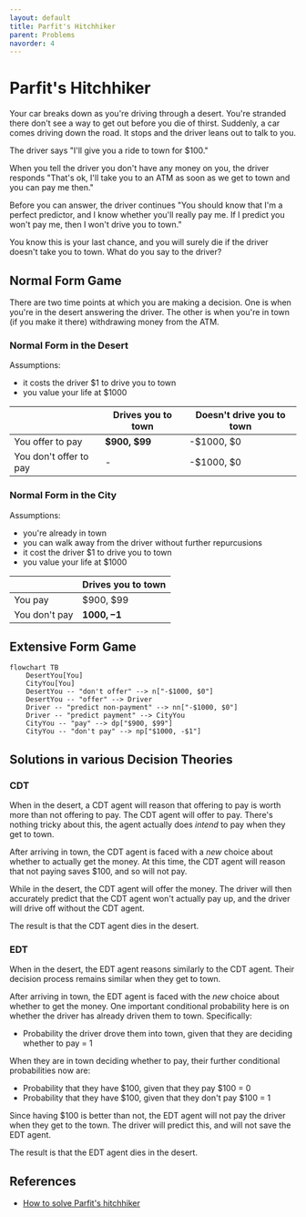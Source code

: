 ```yaml
---
layout: default
title: Parfit's Hitchhiker
parent: Problems
navorder: 4
---
```


# Parfit's Hitchhiker

Your car breaks down as you're driving through a desert. You're stranded there don't see a way to get out before you die of thirst. Suddenly, a car comes driving down the road. It stops and the driver leans out to talk to you.

The driver says "I'll give you a ride to town for $100."

When you tell the driver you don't have any money on you, the driver responds "That's ok, I'll take you to an ATM as soon as we get to town and you can pay me then."

Before you can answer, the driver continues "You should know that I'm a perfect predictor, and I know whether you'll really pay me. If I predict you won't pay me, then I won't drive you to town."

You know this is your last chance, and you will surely die if the driver doesn't take you to town. What do you say to the driver?

## Normal Form Game

There are two time points at which you are making a decision. One is when you're in the desert answering the driver. The other is when you're in town (if you make it there) withdrawing money from the ATM.

### Normal Form in the Desert

Assumptions:
* it costs the driver $1 to drive you to town
* you value your life at $1000

| | Drives you to town | Doesn't drive you to town |
|---|---|---|
| You offer to pay | **$900, $99** | -$1000, $0 |
| You don't offer to pay  | - | -$1000, $0 |

### Normal Form in the City

Assumptions:
* you're already in town
* you can walk away from the driver without further repurcusions
* it cost the driver $1 to drive you to town
* you value your life at $1000

| | Drives you to town |
|---|---|
| You pay | $900, $99 |
| You don't pay  | **$1000, -$1** |


## Extensive Form Game

```mermaid
flowchart TB
	DesertYou[You]
	CityYou[You]
    DesertYou -- "don't offer" --> n["-$1000, $0"]
    DesertYou -- "offer" --> Driver
    Driver -- "predict non-payment" --> nn["-$1000, $0"]
    Driver -- "predict payment" --> CityYou
    CityYou -- "pay" --> dp["$900, $99"]
    CityYou -- "don't pay" --> np["$1000, -$1"]
```

## Solutions in various Decision Theories

### CDT

When in the desert, a CDT agent will reason that offering to pay is worth more than not offering to pay. The CDT agent will offer to pay. There's nothing tricky about this, the agent actually does _intend_ to pay when they get to town.

After arriving in town, the CDT agent is faced with a _new_ choice about whether to actually get the money. At this time, the CDT agent will reason that not paying saves $100, and so will not pay.

While in the desert, the CDT agent will offer the money. The driver will then accurately predict that the CDT agent won't actually pay up, and the driver will drive off without the CDT agent.

The result is that the CDT agent dies in the desert.

### EDT

When in the desert, the EDT agent reasons similarly to the CDT agent. Their decision process remains similar when they get to town.

After arriving in town, the EDT agent is faced with the _new_ choice about whether to get the money. One important conditional probability here is on whether the driver has already driven them to town. Specifically:

* Probability the driver drove them into town, given that they are deciding whether to pay = 1

When they are in town deciding whether to pay, their further conditional probabilities now are:

* Probability that they have $100, given that they pay $100 = 0
* Probability that they have $100, given that they don't pay $100 = 1

Since having $100 is better than not, the EDT agent will not pay the driver when they get to the town. The driver will predict this, and will not save the EDT agent.

The result is that the EDT agent dies in the desert.


## References

* [How to solve Parfit's hitchhiker](https://www.cantorsparadise.com/how-to-solve-parfits-hitchhiker-99d9b74a2040)
